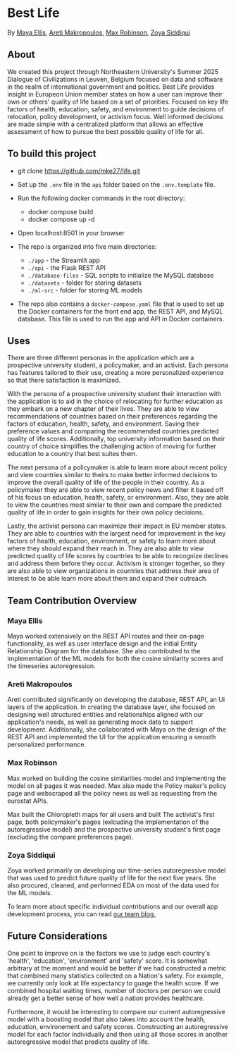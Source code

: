 # Best Life

By [Maya Ellis](https://github.com/mke27), [Areti Makropoulos](https://github.com/aremakropoulos), [Max Robinson](https://github.com/maxr21), [Zoya Siddiqui](https://github.com/zoyasiddiqui336)

## About

We created this project through Northeastern University's Summer 2025 Dialogue of Civilizations in Leuven, Belgium focused on data and software in the realm of international government and politics. Best Life provides insight in Europeon Union member states on how a user can improve their own or others' quality of life based on a set of priorities. Focused on key life factors of health, education, safety, and environment to guide decisions of relocation, policy development, or activism focus. Well informed decisions are made simple with a centralized platform that allows an effective assessment of how to pursue the best possible quality of life for all.

## To build this project

- git clone https://github.com/mke27/life.git
- Set up the `.env` file in the `api` folder based on the `.env.template` file.
- Run the following docker commands in the root directory:
  - docker compose build
  - docker compose up -d
- Open localhost:8501 in your browser

- The repo is organized into five main directories:
  - `./app` - the Streamlit app
  - `./api` - the Flask REST API
  - `./database-files` - SQL scripts to initialize the MySQL database
  - `./datasets` - folder for storing datasets
  - `./ml-src` - folder for storing ML models
- The repo also contains a `docker-compose.yaml` file that is used to set up the Docker containers for the front end app, the REST API, and MySQL database. This file is used to run the app and API in Docker containers.

## Uses

There are three different personas in the application which are a prospective university student, a policymaker, and an activist. Each persona has features tailored to their use, creating a more personalized experience so that there satisfaction is maximized.

With the persona of a prospective university student their interaction with the application is to aid in the choice of relocating for further education as they embark on a new chapter of their lives. They are able to view recommendations of countries based on their preferences regarding the factors of education, health, safety, and environment. Saving their preference values and comparing the recommended countries predicted quality of life scores. Additionally, top university information based on their country of choice simplifies the challenging action of moving for further education to a country that best suites them.

The next persona of a policymaker is able to learn more about recent policy and view countries similar to theirs to make better informed decisions to improve the overall quality of life of the people in their country. As a policymaker they are able to view recent policy news and filter it based off of his focus on education, health, safety, or environment. Also, they are able to view the countries most similar to their own and compare the predicted quality of life in order to gain insights for their own policy decisions.

Lastly, the activist persona can maximize their impact in EU member states. They are able to countries with the largest need for improvement in the key factors of health, education, environment, or safety to learn more about where they should expand their reach in. They are also able to view predicted quality of life scores by countries to be able to recognize declines and address them before they occur. Activism is stronger together, so they are also able to view organizations in countries that address their area of interest to be able learn more about them and expand their outreach.

## Team Contribution Overview

### Maya Ellis
Maya worked extensively on the REST API routes and their on-page functionality, as well as user interface design and the initial Entity Relationship Diagram for the database. She also contributed to the implementation of the ML models for both the cosine similarity scores and the timeseries autoregression.

### Areti Makropoulos
Areti contributed significantly on developing the database, REST API, an UI layers of the application. In creating the database layer, she focused on designing well structured entities and relationships aligned with our application's needs, as well as generating mock data to support development. Additionally, she collaborated with Maya on the design of the REST API and implemented the UI for the application ensuring a smooth personalized performance. 

### Max Robinson

Max worked on building the cosine similarities model and implementing the model on all pages it was needed. Max also made the Policy maker's policy page and webscraped all the policy news as well as requesting from the eurostat APIs.

Max built the Chloropleth maps for all users and built The activist's first page, both policymaker's pages (exlcuding the implementation of the autoregressive model) and the prospective university student's first page (excluding the compare preferences page).

### Zoya Siddiqui

Zoya worked primarily on developing our time-series autoregressive model that was used to predict future quality of life for the next five years. She also procured, cleaned, and performed EDA on most of the data used for the ML models.

To learn more about specific individual contributions and our overall app development process, you can read [our team blog.](https://maxr21.github.io/belgiumsquad/)

## Future Considerations

One point to improve on is the factors we use to judge each country's 'health', 'education', 'environment' and 'safety' score. It is somewhat arbitrary at the moment and would be better if we had constructed a metric that combined many statistics collected on a Nation's safety. For example, we currently only look at life expectancy to guage the health score. If we combined hospital waiting times, number of doctors per person we could already get a better sense of how well a nation provides healthcare.

Furthermore, it would be interesting to compare our current autoregressive model with a boosting model that also takes into account the health, education, environement and safety scores. Constructing an autoregressive model for each factor individually and then using all those scores in another autoregressive model that predicts quality of life.
